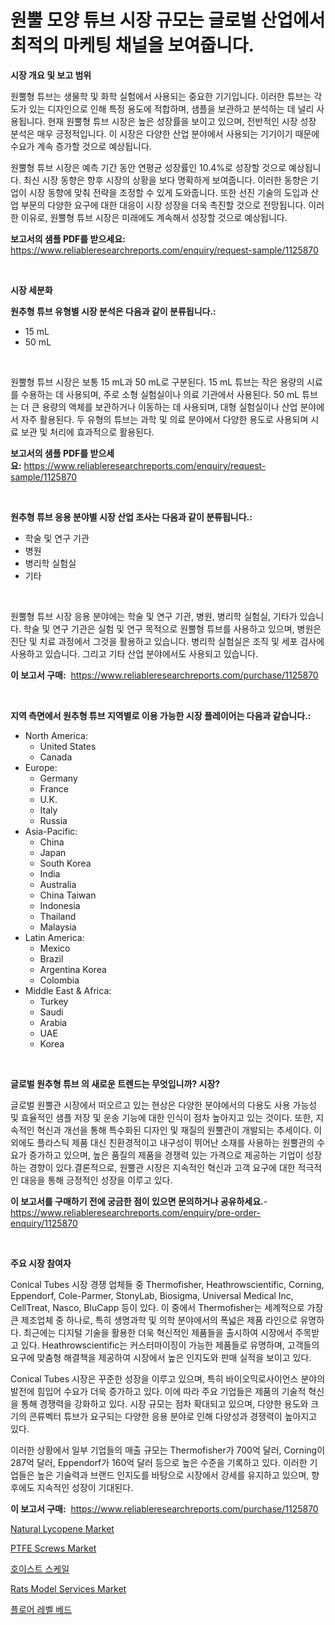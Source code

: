 <p><h1>원뿔 모양 튜브 시장 규모는 글로벌 산업에서 최적의 마케팅 채널을 보여줍니다.</h1></p><p><strong>시장 개요 및 보고 범위</strong></p>
<p><p>원뿔형 튜브는 생물학 및 화학 실험에서 사용되는 중요한 기기입니다. 이러한 튜브는 각도가 있는 디자인으로 인해 특정 용도에 적합하며, 샘플을 보관하고 분석하는 데 널리 사용됩니다. 현재 원뿔형 튜브 시장은 높은 성장률을 보이고 있으며, 전반적인 시장 성장 분석은 매우 긍정적입니다. 이 시장은 다양한 산업 분야에서 사용되는 기기이기 때문에 수요가 계속 증가할 것으로 예상됩니다.</p><p>원뿔형 튜브 시장은 예측 기간 동안 연평균 성장률인 10.4%로 성장할 것으로 예상됩니다. 최신 시장 동향은 향후 시장의 상황을 보다 명확하게 보여줍니다. 이러한 동향은 기업이 시장 동향에 맞춰 전략을 조정할 수 있게 도와줍니다. 또한 선진 기술의 도입과 산업 부문의 다양한 요구에 대한 대응이 시장 성장을 더욱 촉진할 것으로 전망됩니다. 이러한 이유로, 원뿔형 튜브 시장은 미래에도 계속해서 성장할 것으로 예상됩니다.</p></p>
<p><strong>보고서의 샘플 PDF를 받으세요:</strong> <a href="https://www.reliableresearchreports.com/enquiry/request-sample/1125870">https://www.reliableresearchreports.com/enquiry/request-sample/1125870</a></p>
<p>&nbsp;</p>
<p><strong>시장 세분화</strong></p>
<p><strong>원추형 튜브 유형별 시장 분석은 다음과 같이 분류됩니다.:</strong></p>
<p><ul><li>15 mL</li><li>50 mL</li></ul></p>
<p>&nbsp;</p>
<p><p>원뿔형 튜브 시장은 보통 15 mL과 50 mL로 구분된다. 15 mL 튜브는 작은 용량의 시료를 수용하는 데 사용되며, 주로 소형 실험실이나 의료 기관에서 사용된다. 50 mL 튜브는 더 큰 용량의 액체를 보관하거나 이동하는 데 사용되며, 대형 실험실이나 산업 분야에서 자주 활용된다. 두 유형의 튜브는 과학 및 의료 분야에서 다양한 용도로 사용되며 시료 보관 및 처리에 효과적으로 활용된다.</p></p>
<p><strong>보고서의 샘플 PDF를 받으세요:</strong>&nbsp;<a href="https://www.reliableresearchreports.com/enquiry/request-sample/1125870">https://www.reliableresearchreports.com/enquiry/request-sample/1125870</a></p>
<p>&nbsp;</p>
<p><strong> 원추형 튜브 응용 분야별 시장 산업 조사는 다음과 같이 분류됩니다.:</strong></p>
<p><ul><li>학술 및 연구 기관</li><li>병원</li><li>병리학 실험실</li><li>기타</li></ul></p>
<p>&nbsp;</p>
<p><p>원뿔형 튜브 시장 응용 분야에는 학술 및 연구 기관, 병원, 병리학 실험실, 기타가 있습니다. 학술 및 연구 기관은 실험 및 연구 목적으로 원뿔형 튜브를 사용하고 있으며, 병원은 진단 및 치료 과정에서 그것을 활용하고 있습니다. 병리학 실험실은 조직 및 세포 검사에 사용하고 있습니다. 그리고 기타 산업 분야에서도 사용되고 있습니다.</p></p>
<p><strong>이 보고서 구매:</strong>&nbsp; <a href="https://www.reliableresearchreports.com/purchase/1125870">https://www.reliableresearchreports.com/purchase/1125870</a></p>
<p>&nbsp;</p>
<p><strong>지역 측면에서 원추형 튜브 지역별로 이용 가능한 시장 플레이어는 다음과 같습니다.:</strong></p>
<p><ul>
    <li>
        North America:
        <ul>
            <li>United States</li>
            <li>Canada</li>
        </ul>
    </li>
    <li>
        Europe:
        <ul>
            <li>Germany</li>
            <li>France</li>
            <li>U.K.</li>
            <li>Italy</li>
            <li>Russia</li>
        </ul>
    </li>
    <li>
        Asia-Pacific:
        <ul>
            <li>China</li>
            <li>Japan</li>
            <li>South Korea</li>
            <li>India</li>
            <li>Australia</li>
            <li>China Taiwan</li>
            <li>Indonesia</li>
            <li>Thailand</li>
            <li>Malaysia</li>
        </ul>
    </li>
    <li>
        Latin America:
        <ul>
            <li>Mexico</li>
            <li>Brazil</li>
            <li>Argentina Korea</li>
            <li>Colombia</li>
        </ul>
    </li>
    <li>
        Middle East & Africa:
        <ul>
            <li>Turkey</li>
            <li>Saudi</li>
            <li>Arabia</li>
            <li>UAE</li>
            <li>Korea</li>
        </ul>
    </li>
    </ul></p>
<p>&nbsp;</p>
<p><strong>글로벌 원추형 튜브 의 새로운 트렌드는 무엇입니까? 시장?</strong></p>
<p><p>글로벌 원뿔관 시장에서 떠오르고 있는 현상은 다양한 분야에서의 다용도 사용 가능성 및 효율적인 샘플 저장 및 운송 기능에 대한 인식이 점차 높아지고 있는 것이다. 또한, 지속적인 혁신과 개선을 통해 특수화된 디자인 및 재질의 원뿔관이 개발되는 추세이다. 이외에도 플라스틱 제품 대신 친환경적이고 내구성이 뛰어난 소재를 사용하는 원뿔관의 수요가 증가하고 있으며, 높은 품질의 제품을 경쟁력 있는 가격으로 제공하는 기업이 성장하는 경향이 있다.결론적으로, 원뿔관 시장은 지속적인 혁신과 고객 요구에 대한 적극적인 대응을 통해 긍정적인 성장을 이루고 있다.</p></p>
<p><strong>이 보고서를 구매하기 전에 궁금한 점이 있으면 문의하거나 공유하세요.</strong>- <a href="https://www.reliableresearchreports.com/enquiry/pre-order-enquiry/1125870">https://www.reliableresearchreports.com/enquiry/pre-order-enquiry/1125870</a></p>
<p>&nbsp;</p>
<p><strong>주요 시장 참여자</strong></p>
<p><p>Conical Tubes 시장 경쟁 업체들 중 Thermofisher, Heathrowscientific, Corning, Eppendorf, Cole-Parmer, StonyLab, Biosigma, Universal Medical Inc, CellTreat, Nasco, BluCapp 등이 있다. 이 중에서 Thermofisher는 세계적으로 가장 큰 제조업체 중 하나로, 특히 생명과학 및 의학 분야에서의 폭넓은 제품 라인으로 유명하다. 최근에는 디지털 기술을 활용한 더욱 혁신적인 제품들을 출시하여 시장에서 주목받고 있다. Heathrowscientific는 커스터마이징이 가능한 제품들로 유명하며, 고객들의 요구에 맞춤형 해결책을 제공하여 시장에서 높은 인지도와 판매 실적을 보이고 있다.</p><p>Conical Tubes 시장은 꾸준한 성장을 이루고 있으며, 특히 바이오믹로사이언스 분야의 발전에 힘입어 수요가 더욱 증가하고 있다. 이에 따라 주요 기업들은 제품의 기술적 혁신을 통해 경쟁력을 강화하고 있다. 시장 규모는 점차 확대되고 있으며, 다양한 용도와 크기의 콘류벡터 튜브가 요구되는 다양한 응용 분야로 인해 다양성과 경쟁력이 높아지고 있다.</p><p>이러한 상황에서 일부 기업들의 매출 규모는 Thermofisher가 700억 달러, Corning이 287억 달러, Eppendorf가 160억 달러 등으로 높은 수준을 기록하고 있다. 이러한 기업들은 높은 기술력과 브랜드 인지도를 바탕으로 시장에서 강세를 유지하고 있으며, 향후에도 지속적인 성장이 기대된다.</p></p>
<p><strong>이 보고서 구매:</strong>&nbsp;&nbsp;<a href="https://www.reliableresearchreports.com/purchase/1125870">https://www.reliableresearchreports.com/purchase/1125870</a></p>
<p><p><a href="https://github.com/gulaimolin/Market-Research-Report-List-3/blob/main/natural-lycopene-market.md">Natural Lycopene Market</a></p><p><a href="https://view.publitas.com/reportprime-1/ptfe-screws-market-size-and-growth-market-segmentation-regional-and-country-breakdowns-and-market-trends-for-period-from-2023-2030/">PTFE Screws Market</a></p><p><a href="https://github.com/vs019sa3m8x/Market-Research-Report-List-1/blob/main/7226095189623.md">호이스트 스케일</a></p><p><a href="https://issuu.com/reportprime-2/docs/rats-model-services-market-size-2030.pptx">Rats Model Services Market</a></p><p><a href="https://github.com/lzrvbyqzftro57/Market-Research-Report-List-1/blob/main/2491007189622.md">플로어 레벨 베드</a></p></p>
